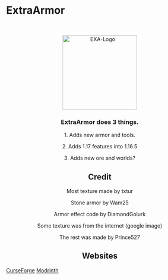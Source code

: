 # ExtraArmor

<br />
<p align="center">
  <a href="https://github.com/Prince527GitHub/ExtraArmor">
    <img src="https://cdn.modrinth.com/data/IYuK6lgn/icon.png" alt="EXA-Logo" width="200" height="200">
  </a>

  <h3 align="center">ExtraArmor does 3 things.</h3>

  <p align="center">1. Adds new armor and tools.</p>
  <p align="center">2. Adds 1.17 features into 1.16.5</p>
  <p align="center">3. Adds new ore and worlds?</p>

  <h2 align="center">Credit</h2>
  
  <p align="center">Most texture made by txtur</p>
  <p align="center">Stone armor by Wam25</p>
  <p align="center">Armor effect code by DiamondGolurk</p>
  <p align="center">Some texture was from the internet (google image)</p>
  <p align="center">The rest was made by Prince527</p>

  <h2 align="center">Websites</h2>
  
  <a href="https://www.curseforge.com/minecraft/mc-mods/exa">CurseForge</a>
  <a href="https://modrinth.com/mod/EXA">Modrinth</a>

</p>
